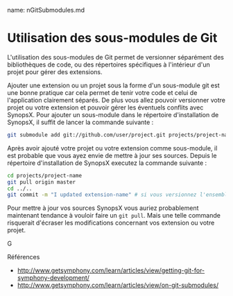 name: nGitSubmodules.md

# Utilisation des sous-modules de Git

L'utilisation des sous-modules de Git permet de versionner séparément des bibliothèques de code, ou des répertoires spécifiques à l'intérieur d'un projet pour gérer des extensions.

Ajouter une extension ou un projet sous la forme d'un sous-module git est une bonne pratique car cela permet de tenir votre code et celui de l'application clairement séparés. De plus vous allez pouvoir versionner votre projet ou votre extension et pouvoir gérer les éventuels conflits avec SynopsX. Pour ajouter un sous-module dans le répertoire d'installation de SynopsX, il suffit de lancer la commande suivante :

```bash
git submodule add git://github.com/user/project.git projects/project-name
```

Après avoir ajouté votre projet ou votre extension comme sous-module, il est probable que vous ayez envie de mettre à jour ses sources. Depuis le répertoire d'installation de SynopsX executez la commande suivante :

```bash
cd projects/project-name
git pull origin master
cd ../..
git commit -m "I updated extension-name" # si vous versionnez l'ensemble
```

Pour mettre à jour vos sources SynopsX vous auriez probablement maintenant tendance à vouloir faire un `git pull`. Mais une telle commande risquerait d'écraser les modifications concernant vos extension ou votre projet.

G

Références
- http://www.getsymphony.com/learn/articles/view/getting-git-for-symphony-development/
- http://www.getsymphony.com/learn/articles/view/on-git-submodules/

